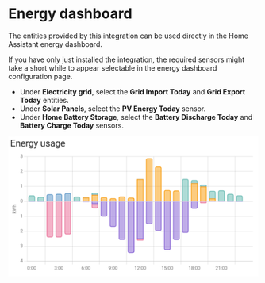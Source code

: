 # Energy dashboard

The entities provided by this integration can be used directly in the Home Assistant energy dashboard.

If you have only just installed the integration, the required sensors might take a short while to appear selectable in the energy dashboard configuration page.

* Under **Electricity grid**, select the **Grid Import Today** and **Grid Export Today** entities.
* Under **Solar Panels**, select the **PV Energy Today** sensor.
* Under **Home Battery Storage**, select the **Battery Discharge Today** and **Battery Charge Today** sensors.

![Energy dashboard](images/energy-dashboard.png)